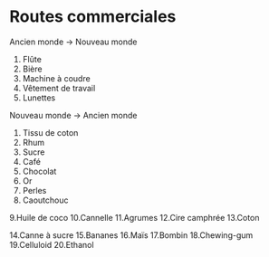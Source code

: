 # Routes commerciales

Ancien monde -> Nouveau monde
1. Flûte
2. Bière
3. Machine à coudre
4. Vêtement de travail
5. Lunettes

Nouveau monde -> Ancien monde
1. Tissu de coton
2. Rhum
3. Sucre
4. Café
5. Chocolat
6. Or
7. Perles
8. Caoutchouc

9.Huile de coco
10.Cannelle
11.Agrumes
12.Cire camphrée
13.Coton

14.Canne à sucre
15.Bananes
16.Maïs
17.Bombin
18.Chewing-gum
19.Celluloid
20.Ethanol